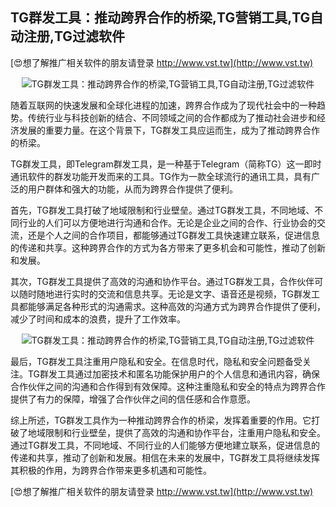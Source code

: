 ## **TG群发工具：推动跨界合作的桥梁,TG营销工具,TG自动注册,TG过滤软件**

[😍想了解推广相关软件的朋友请登录 http://www.vst.tw](http://www.vst.tw)

 <center><img src="https://vst.tw/MP4/tuiguang/png/8.png" alt="TG群发工具：推动跨界合作的桥梁,TG营销工具,TG自动注册,TG过滤软件"></center>

随着互联网的快速发展和全球化进程的加速，跨界合作成为了现代社会中的一种趋势。传统行业与科技创新的结合、不同领域之间的合作都成为了推动社会进步和经济发展的重要力量。在这个背景下，TG群发工具应运而生，成为了推动跨界合作的桥梁。

TG群发工具，即Telegram群发工具，是一种基于Telegram（简称TG）这一即时通讯软件的群发功能开发而来的工具。TG作为一款全球流行的通讯工具，具有广泛的用户群体和强大的功能，从而为跨界合作提供了便利。

首先，TG群发工具打破了地域限制和行业壁垒。通过TG群发工具，不同地域、不同行业的人们可以方便地进行沟通和合作。无论是企业之间的合作、行业协会的交流，还是个人之间的合作项目，都能够通过TG群发工具快速建立联系，促进信息的传递和共享。这种跨界合作的方式为各方带来了更多机会和可能性，推动了创新和发展。

其次，TG群发工具提供了高效的沟通和协作平台。通过TG群发工具，合作伙伴可以随时随地进行实时的交流和信息共享。无论是文字、语音还是视频，TG群发工具都能够满足各种形式的沟通需求。这种高效的沟通方式为跨界合作提供了便利，减少了时间和成本的浪费，提升了工作效率。

 <center><img src="https://vst.tw/MP4/tuiguang/png/0.png" alt="TG群发工具：推动跨界合作的桥梁,TG营销工具,TG自动注册,TG过滤软件"></center>

最后，TG群发工具注重用户隐私和安全。在信息时代，隐私和安全问题备受关注。TG群发工具通过加密技术和匿名功能保护用户的个人信息和通讯内容，确保合作伙伴之间的沟通和合作得到有效保障。这种注重隐私和安全的特点为跨界合作提供了有力的保障，增强了合作伙伴之间的信任感和合作意愿。

综上所述，TG群发工具作为一种推动跨界合作的桥梁，发挥着重要的作用。它打破了地域限制和行业壁垒，提供了高效的沟通和协作平台，注重用户隐私和安全。通过TG群发工具，不同地域、不同行业的人们能够方便地建立联系，促进信息的传递和共享，推动了创新和发展。相信在未来的发展中，TG群发工具将继续发挥其积极的作用，为跨界合作带来更多机遇和可能性。

[😍想了解推广相关软件的朋友请登录 http://www.vst.tw](http://www.vst.tw)



